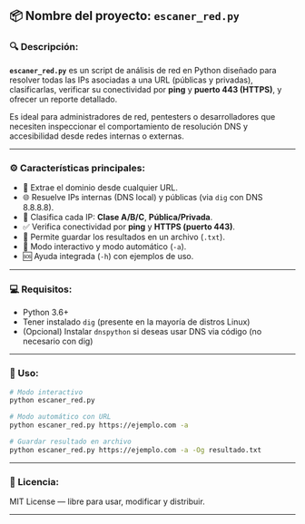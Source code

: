 ## 📦 Nombre del proyecto: `escaner_red.py`

### 🔍 Descripción:

**`escaner_red.py`** es un script de análisis de red en Python diseñado para resolver todas las IPs asociadas a una URL (públicas y privadas), clasificarlas, verificar su conectividad por **ping** y **puerto 443 (HTTPS)**, y ofrecer un reporte detallado.

Es ideal para administradores de red, pentesters o desarrolladores que necesiten inspeccionar el comportamiento de resolución DNS y accesibilidad desde redes internas o externas.

---

### ⚙️ Características principales:

* 🔎 Extrae el dominio desde cualquier URL.
* 🌐 Resuelve IPs internas (DNS local) y públicas (via `dig` con DNS 8.8.8.8).
* 📡 Clasifica cada IP: **Clase A/B/C**, **Pública/Privada**.
* ✅ Verifica conectividad por **ping** y **HTTPS (puerto 443)**.
* 📁 Permite guardar los resultados en un archivo (`.txt`).
* 🧠 Modo interactivo y modo automático (`-a`).
* 🆘 Ayuda integrada (`-h`) con ejemplos de uso.

---

### 💻 Requisitos:

* Python 3.6+
* Tener instalado `dig` (presente en la mayoría de distros Linux)
* (Opcional) Instalar `dnspython` si deseas usar DNS via código (no necesario con dig)

---

### 🚀 Uso:

```bash
# Modo interactivo
python escaner_red.py

# Modo automático con URL
python escaner_red.py https://ejemplo.com -a

# Guardar resultado en archivo
python escaner_red.py https://ejemplo.com -a -Og resultado.txt
```

---

### 📜 Licencia:

MIT License — libre para usar, modificar y distribuir.

---
